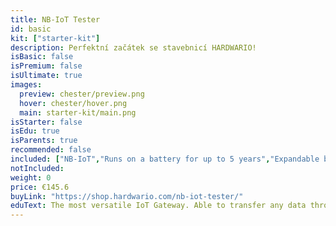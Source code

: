 ```yaml
---
title: NB-IoT Tester
id: basic
kit: ["starter-kit"]
description: Perfektní začátek se stavebnicí HARDWARIO!
isBasic: false
isPremium: false
isUltimate: true
images:
  preview: chester/preview.png
  hover: chester/hover.png
  main: starter-kit/main.png
isStarter: false
isEdu: true
isParents: true
recommended: false
included: ["NB-IoT","Runs on a battery for up to 5 years","Expandable by up to 5 expanders", "Free 1-hour webinar","3-year Warranty"]
notIncluded:
weight: 0
price: €145.6
buyLink: "https://shop.hardwario.com/nb-iot-tester/"
eduText: The most versatile IoT Gateway. Able to transfer any data through LPWAN
---
```

